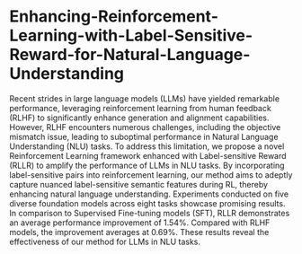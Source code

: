 # Enhancing-Reinforcement-Learning-with-Label-Sensitive-Reward-for-Natural-Language-Understanding
Recent strides in large language models (LLMs) have yielded remarkable performance, leveraging reinforcement learning from human feedback (RLHF) to significantly enhance generation and alignment capabilities. However, RLHF encounters numerous challenges, including the objective mismatch issue, leading to suboptimal performance in Natural Language Understanding (NLU) tasks. To address this limitation, we propose a novel Reinforcement Learning framework enhanced with Label-sensitive Reward (RLLR) to amplify the performance of LLMs in NLU tasks. By incorporating label-sensitive pairs into reinforcement learning, our method aims to adeptly capture nuanced label-sensitive semantic features during RL, thereby enhancing natural language understanding. Experiments conducted on five diverse foundation models across eight tasks showcase promising results. In comparison to Supervised Fine-tuning models (SFT), RLLR demonstrates an average performance improvement of 1.54%. Compared with RLHF models, the improvement averages at 0.69%. These results reveal the effectiveness of our method for LLMs in NLU tasks.

